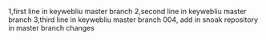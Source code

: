 1,first line in keywebliu master branch
2,second line in keywebliu master branch
3,third line in keywebliu master branch
004, add in snoak repository in master branch changes
